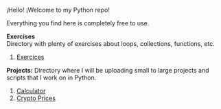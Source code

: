 ¡Hello! ¡Welcome to my Python repo!

Everything you find here is completely free to use.

**Exercises**  
Directory with plenty of exercises about loops, collections, functions, etc.
1. [Exercices](https://github.com/dgcosenza/Python/tree/main/Exercises)  

**Projects:**
Directory where I will be uploading small to large projects and scripts that I work on in Python.

1. [Calculator](https://github.com/dgcosenza/Python/tree/main/Calculator)
2. [Crypto Prices](https://github.com/dgcosenza/Python/tree/main/Crypto_prices)